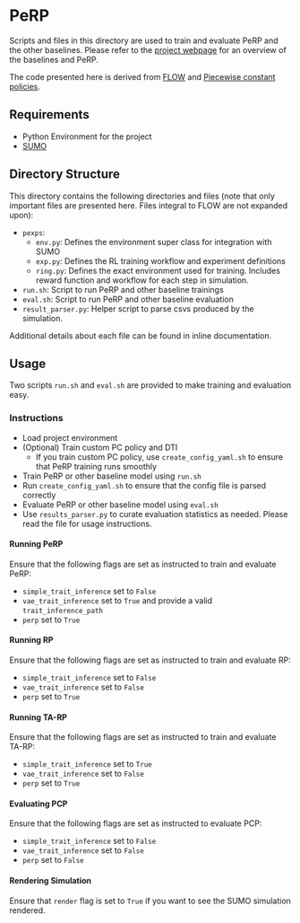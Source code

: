 # PeRP

Scripts and files in this directory are used to train and evaluate PeRP and the other baselines.
Please refer to the [project webpage](sites.google.com/illinois.edu/perp) for an overview of the baselines and PeRP.

The code presented here is derived from [FLOW](https://github.com/mit-wu-lab/automatic_vehicular_control) and [Piecewise constant policies](https://ieeexplore.ieee.org/document/9564789).

## Requirements

- Python Environment for the project
- [SUMO](https://eclipse.dev/sumo/)

## Directory Structure

This directory contains the following directories and files (note that only important files are presented here. Files integral to FLOW are not expanded upon):

- `pexps`:
  - `env.py`: Defines the environment super class for integration with SUMO
  - `exp.py`: Defines the RL training workflow and experiment definitions
  - `ring.py`: Defines the exact environment used for training. Includes reward function and workflow for each step in simulation.
- `run.sh`: Script to run PeRP and other baseline trainings
- `eval.sh`: Script to run PeRP and other baseline evaluation
- `result_parser.py`: Helper script to parse csvs produced by the simulation.

Additional details about each file can be found in inline documentation.

## Usage

Two scripts `run.sh` and `eval.sh` are provided to make training and evaluation easy.

### Instructions

- Load project environment
- (Optional) Train custom PC policy and DTI
  - If you train custom PC policy, use `create_config_yaml.sh` to ensure that PeRP training runs smoothly
- Train PeRP or other baseline model using `run.sh`
- Run `create_config_yaml.sh` to ensure that the config file is parsed correctly
- Evaluate PeRP or other baseline model using `eval.sh`
- Use `results_parser.py` to curate evaluation statistics as needed. Please read the file for usage instructions.

#### Running PeRP

Ensure that the following flags are set as instructed to train and evaluate PeRP:

- `simple_trait_inference` set to `False`
- `vae_trait_inference` set to `True` and provide a valid `trait_inference_path`
- `perp` set to `True`

#### Running RP

Ensure that the following flags are set as instructed to train and evaluate RP:

- `simple_trait_inference` set to `False`
- `vae_trait_inference` set to `False`
- `perp` set to `True`

#### Running TA-RP

Ensure that the following flags are set as instructed to train and evaluate TA-RP:

- `simple_trait_inference` set to `True`
- `vae_trait_inference` set to `False`
- `perp` set to `True`

#### Evaluating PCP

Ensure that the following flags are set as instructed to evaluate PCP:

- `simple_trait_inference` set to `False`
- `vae_trait_inference` set to `False`
- `perp` set to `False`

#### Rendering Simulation

Ensure that `render` flag is set to `True` if you want to see the SUMO simulation rendered.
